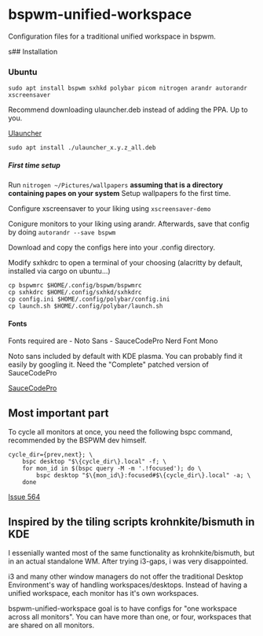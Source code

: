 # bspwm-unified-workspace

Configuration files for a traditional unified workspace in bspwm. 

s## Installation

### Ubuntu

```
sudo apt install bspwm sxhkd polybar picom nitrogen arandr autorandr xscreensaver
```

Recommend downloading ulauncher.deb instead of adding the PPA. 
Up to you.

[Ulauncher](https://ulauncher.io/#Download)

```
sudo apt install ./ulauncher_x.y.z_all.deb
```

##### First time setup

Run ```nitrogen ~/Pictures/wallpapers``` **assuming that is a directory containing papes on your system**
Setup wallpapers fo the first time.

Configure xscreensaver to your liking using ```xscreensaver-demo``` 

Conigure monitors to your liking using arandr. Afterwards, save that config
by doing ```autorandr --save bspwm```

Download and copy the configs here into your .config directory.

Modify sxhkdrc to open a terminal of your choosing (alacritty by default, installed via cargo on ubuntu...)

```
cp bspwmrc $HOME/.config/bspwm/bspwmrc
cp sxhkdrc $HOME/.config/sxhkd/sxhkdrc
cp config.ini $HOME/.config/polybar/config.ini
cp launch.sh $HOME/.config/polybar/launch.sh
```

#### Fonts

Fonts required are 
    - Noto Sans 
    - SauceCodePro Nerd Font Mono 

Noto sans included by default with KDE plasma. You can probably find it easily by googling it.
Need the "Complete" patched version of SauceCodePro

[SauceCodePro](https://github.com/ryanoasis/nerd-fonts/tree/master/patched-fonts/SourceCodePro/Regular/complete)

## Most important part

To cycle all monitors at once, you need the following bspc command,
recommended by the BSPWM dev himself.

```
cycle_dir={prev,next}; \
    bspc desktop "$\{cycle_dir\}.local" -f; \
    for mon_id in $(bspc query -M -m '.!focused'); do \
        bspc desktop "$\{mon_id\}:focused#$\{cycle_dir\}.local" -a; \
    done
```

[Issue 564](https://github.com/baskerville/bspwm/issues/564)

## Inspired by the tiling scripts krohnkite/bismuth in KDE

I essenially wanted most of the same functionality as krohnkite/bismuth, but in an actual standalone WM.
After trying i3-gaps, i was very disappointed. 

i3 and many other window managers do not offer the traditional Desktop Environment's way of handling workspaces/desktops.
Instead of having a unified workspace, each monitor has it's own workspaces.

bspwm-unified-workspace goal is to have configs for "one workspace across all monitors". You can have more than one, or four, workspaces that are shared on all monitors.
